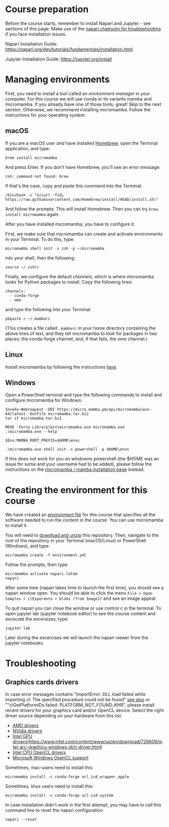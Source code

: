 # Course preparation

Before the course starts, remember to install Napari and Jupyter - see sections of this page.
Make use of the [napari chatroom for troubleshooting](https://napari.zulipchat.com/#narrow/stream/393209-napari-latam-workshop-2023/) if you face installation issues.

Napari Installation Guide: https://napari.org/dev/tutorials/fundamentals/installation.html

Jupyter Installation Guide: https://jupyter.org/install

# Managing environments

First, you need to install a tool called an *environment manager* in your
computer. For this course we will use conda or its variants mamba and
micromamba. If you already have one of those tools, great! Skip to the next
section. Otherwise, we recommend installing micromamba. Follow the
instructions for your operating system:

## macOS

If you are a macOS user *and* have installed [Homebrew](https://brew.sh/), open
the Terminal application, and type:

```
brew install micromamba
```

And press Enter. If you don't have Homebrew, you'll see an error message:

```
zsh: command not found: brew
```

If that's the case, copy and paste this command into the Terminal:

```
/bin/bash -c "$(curl -fsSL https://raw.githubusercontent.com/Homebrew/install/HEAD/install.sh)"
```

And follow the prompts. This will install Homebrew. Then you can try `brew
install micromamba` again.

After you have installed micromamba, you have to configure it.

First, we make sure that micromamba can create and activate environments in
your Terminal. To do this, type:

```
micromamba shell init -s zsh -p ~/micromamba
```

into your shell, then the following:

```
source ~/.zshrc
```

Finally, we configure the default *channels*, which is where micromamba looks
for Python packages to install. Copy the following lines:

```
channels:
  - conda-forge
  - ome
```

and type the following into your Terminal:

```
pbpaste > ~/.mambarc
```

(This creates a file called `.mambarc` in your home directory containing the
above lines of text, and they tell micromamba to look for packages in two
places: the conda-forge channel, and, if that fails, the ome channel.)

## Linux

Install micromamba by following the instructions
[here](https://mamba.readthedocs.io/en/latest/installation.html#linux-and-macos).

## Windows

Open a PowerShell terminal and type the following commands to install and
configure micromamba for Windows:

```
Invoke-Webrequest -URI https://micro.mamba.pm/api/micromamba/win-64/latest -OutFile micromamba.tar.bz2
tar xf micromamba.tar.bz2

MOVE -Force Library\bin\micromamba.exe micromamba.exe
.\micromamba.exe --help

$Env:MAMBA_ROOT_PREFIX=$HOME\envs

.\micromamba.exe shell init -s powershell -p $HOME\envs
```
If this does not work for you on windowns powershell (the $HOME was an issue for some and your username had to be added), please follow the instructions on the [micromamba / mamba installation page](https://mamba.readthedocs.io/en/latest/micromamba-installation.html) instead.


# Creating the environment for this course

We have created an [environment
file](https://github.com/LIBREhub/napari-LatAm-workshop-2023/blob/main/environment.yml)
for this course that specifies all the software needed to run the content in
the course. You can use micromamba to install it.

You will need to [download and
unzip](https://github.com/LIBREhub/napari-LatAm-workshop-2023/blob/47802d90420a3d4f3d5d4d40c01c9937ea7d1ab9/docs/how_to_download.png)
this repository. Then, navigate to the root of the repository in your Terminal
(macOS/Linux) or PowerShell (Windows), and type:

```
micromamba create -f environment.yml
```

Follow the prompts, then type:

```
micromamba activate napari-latam
napari
```

After some time (napari takes time to launch the first time), you should see a
napari window open. You should be able to click the menu `File > Open Samples >
clEsperanto > blobs (from ImageJ)` and see an image appear.

To quit napari you can close the window or use control c in the terminal. To open jupyter lab (jupyter notebook editor) to see the course content and excecute the excersizes, type:

```
jupyter lab
```
Later during the excercises we will launch the napari viewer from the jupyter notebooks.


# Troubleshooting

## Graphics cards drivers

In case error messages contains "ImportError: DLL load failed while importing
cl: The specified procedure could not be found" [see
also](https://github.com/clEsperanto/pyclesperanto_prototype/issues/55) or
""clGetPlatformIDs failed: PLATFORM_NOT_FOUND_KHR", please install recent
drivers for your graphics card and/or OpenCL device. Select the right driver
source depending on your hardware from this list:

* [AMD drivers](https://www.amd.com/en/support)
* [NVidia drivers](https://www.nvidia.com/download/index.aspx)
* [Intel GPU drivers]()(https://www.intel.com/content/www/us/en/download/726609/intel-arc-graphics-windows-dch-driver.html)
* [Intel CPU OpenCL drivers](https://www.intel.com/content/www/us/en/developer/articles/tool/opencl-drivers.html#latest_CPU_runtime)
* [Microsoft Windows OpenCL support](https://www.microsoft.com/en-us/p/opencl-and-opengl-compatibility-pack/9nqpsl29bfff)

Sometimes, mac-users need to install this:

    micromamba install -c conda-forge ocl_icd_wrapper_apple

Sometimes, linux users need to install this:

    micromamba install -c conda-forge ocl-icd-system

In case installation didn't work in the first attempt, you may have to call this command line to reset the napari configuration:

```
napari --reset
```
